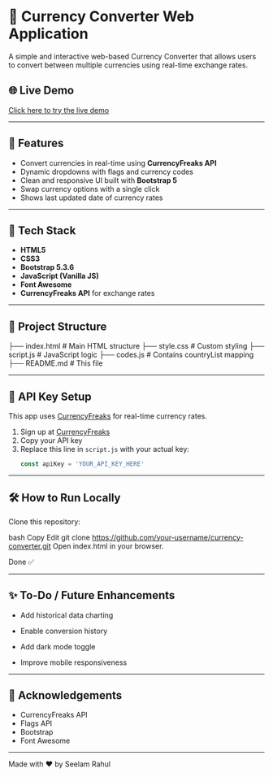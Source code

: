 # 💱 Currency Converter Web Application

A simple and interactive web-based Currency Converter that allows users to convert between multiple currencies using real-time exchange rates.


## 🌐 Live Demo

[Click here to try the live demo](https://rahulseelam0.github.io/CurencyConvertor/)

---

## 📌 Features

- Convert currencies in real-time using **CurrencyFreaks API**
- Dynamic dropdowns with flags and currency codes
- Clean and responsive UI built with **Bootstrap 5**
- Swap currency options with a single click
- Shows last updated date of currency rates

---

## 🚀 Tech Stack

- **HTML5**
- **CSS3**
- **Bootstrap 5.3.6**
- **JavaScript (Vanilla JS)**
- **Font Awesome**
- **CurrencyFreaks API** for exchange rates

---

## 📂 Project Structure

├── index.html # Main HTML structure
├── style.css # Custom styling
├── script.js # JavaScript logic
├── codes.js # Contains countryList mapping
├── README.md # This file

---

## 🔑 API Key Setup

This app uses [CurrencyFreaks](https://currencyfreaks.com/) for real-time currency rates.

1. Sign up at [CurrencyFreaks](https://currencyfreaks.com/)
2. Copy your API key
3. Replace this line in `script.js` with your actual key:
   ```js
   const apiKey = 'YOUR_API_KEY_HERE'
   
---

## 🛠 How to Run Locally
Clone this repository:

bash
Copy
Edit
git clone https://github.com/your-username/currency-converter.git
Open index.html in your browser.

Done ✅

---

## ✨ To-Do / Future Enhancements
 * Add historical data charting

 * Enable conversion history

 * Add dark mode toggle

 * Improve mobile responsiveness

---

## 🙌 Acknowledgements
 * CurrencyFreaks API
 * Flags API
 * Bootstrap
 * Font Awesome

---

Made with ❤️ by Seelam Rahul
